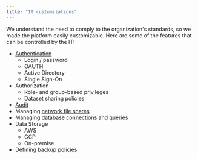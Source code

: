 ```yaml
---
title: "IT customizations"
---
```


We understand the need to comply to the organization's standards, so we made the platform easily customizable. Here are
some of the features that can be controlled by the IT:

* [Authentication](../../govern/authentication.md)
  * Login / password
  * OAUTH
  * Active Directory
  * Single Sign-On
* Authorization
  * Role- and group-based privileges
  * Dataset sharing policies
* [Audit](../../govern/audit.md)
* Managing [network file shares](../../access/file-shares.mdx)
* Managing [database connections](../../access/access.md#data-connection)
  and [queries](../../access/access.md#data-query)
* Data Storage
  * AWS
  * GCP
  * On-premise
* Defining backup policies
